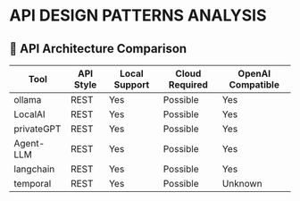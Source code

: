 # API DESIGN PATTERNS ANALYSIS

## 🔌 API Architecture Comparison

| Tool | API Style | Local Support | Cloud Required | OpenAI Compatible |
|------|-----------|---------------|----------------|------------------|
| ollama | REST | Yes | Possible | Yes |
| LocalAI | REST | Yes | Possible | Yes |
| privateGPT | REST | Yes | Possible | Yes |
| Agent-LLM | REST | Yes | Possible | Yes |
| langchain | REST | Yes | Possible | Yes |
| temporal | REST | Yes | Possible | Unknown |
